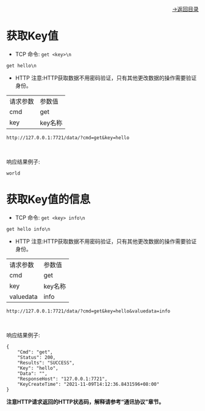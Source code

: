 [<p align="right">->返回目录</p>](../0.directory.md)

# 获取Key值
* TCP
命令: `get <key>\n`
~~~shell
get hello\n
~~~

* HTTP
注意:HTTP获取数据不用密码验证，只有其他更改数据的操作需要验证身份。

<table>
    <tr>
        <td>请求参数</td>
        <td>参数值</td>
    </tr>
    <tr>
        <td>cmd</td>
        <td>get</td>
    </tr>
    <tr>
        <td>key</td>
        <td>key名称</td>
    </tr> 
</table> 
 
~~~shell
http://127.0.0.1:7721/data/?cmd=get&key=hello
~~~
<br>

响应结果例子:
~~~shell
world
~~~

# 获取Key值的信息
* TCP
命令: `get <key> info\n`
~~~shell
get hello info\n
~~~

* HTTP
注意:HTTP获取数据不用密码验证，只有其他更改数据的操作需要验证身份。

<table>
    <tr>
        <td>请求参数</td>
        <td>参数值</td>
    </tr>
    <tr>
        <td>cmd</td>
        <td>get</td>
    </tr>
    <tr>
        <td>key</td>
        <td>key名称</td>
    </tr> 
    <tr>
        <td>valuedata</td>
        <td>info</td>
    </tr>
</table> 
 
~~~shell
http://127.0.0.1:7721/data/?cmd=get&key=hello&valuedata=info
~~~
<br>

响应结果例子:
~~~shell
{
    "Cmd": "get",
    "Status": 200,
    "Results": "SUCCESS",
    "Key": "hello",
    "Data": "",
    "ResponseHost": "127.0.0.1:7721",
    "KeyCreateTime": "2021-11-09T14:12:36.8431596+08:00"
}
~~~

**注意HTTP请求返回的HTTP状态码，解释请参考“通讯协议”章节。**
